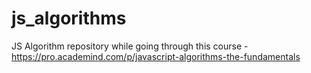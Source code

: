 # js_algorithms
JS Algorithm repository while going through this course - https://pro.academind.com/p/javascript-algorithms-the-fundamentals
